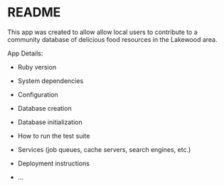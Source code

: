 # README

This app was created to allow allow local users to contribute to a community database of delicious food resources in the Lakewood area.


App Details:
 
* Ruby version

* System dependencies

* Configuration

* Database creation

* Database initialization

* How to run the test suite

* Services (job queues, cache servers, search engines, etc.)

* Deployment instructions

* ...
